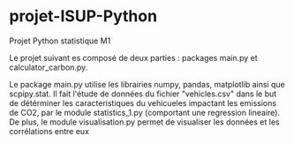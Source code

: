 # projet-ISUP-Python
Projet Python statistique M1

Le projet suivant es composé de deux parties :  packages main.py et calculator_carbon.py. 

Le package main.py utilise les librairies numpy, pandas, matplotlib ainsi que scpipy.stat. Il fait l'étude de données du fichier "vehicles.csv" dans le but de détérminer les caracteristiques du vehicueles impactant les emissions de CO2, par le module statistics_1.py (comportant une regression lineaire). De plus, le module visualisation.py permet de visualiser les données et les corrélations entre eux

